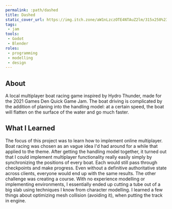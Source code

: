 ```yaml
---
permalink: :path/dashed
title: Dashed
static_cover_url: https://img.itch.zone/aW1nLzczOTE4NTAuZ2lm/315x250%23cm/MmN7B0.gif
tags:
 - jam
tools:
 - Godot
 - Blender
roles:
 - programming
 - modelling
 - design
---
```


## About
A local multiplayer boat racing game inspired by Hydro Thunder, made for the 2021 Games Den Quick Game Jam. The boat driving is complicated by the addition of planing into the handling model: at a certain speed, the boat will flatten on the surface of the water and go much faster.

## What I Learned
The focus of this project was to learn how to implement online multiplayer. Boat racing was chosen as an vague idea I'd had around for a while that applied to the theme. After getting the handling model together, it turned out that I could implement multiplayer functionality really easily simply by synchronizing the positions of every boat. Each would still pass through checkpoints and make progress. Even without a definitive authoritative state across clients, everyone would end up with the same results. The other challenge was creating a course. With no experience modelling or implementing environments, I essentially ended up cutting a tube out of a big slab using techniques I know from character modelling. I learned a few things about optimizing mesh collision (avoiding it), when putting the track in engine.